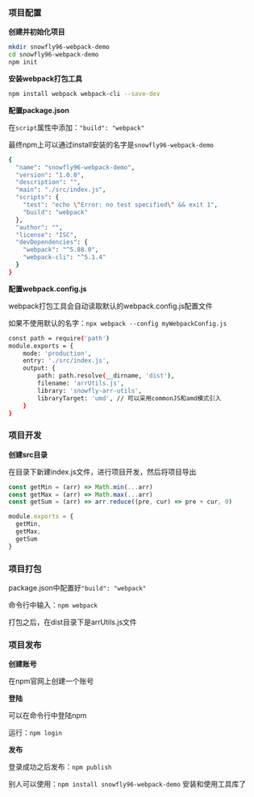 ### 项目配置

**创建并初始化项目**

```bash
mkdir snowfly96-webpack-demo
cd snowfly96-webpack-demo
npm init
```

**安装webpack打包工具**

```bash
npm install webpack webpack-cli --save-dev
```

**配置package.json**

在`script`属性中添加：`"build": "webpack"`

最终npm上可以通过install安装的名字是`snowfly96-webpack-demo`

```bash
{ 
  "name": "snowfly96-webpack-demo",
  "version": "1.0.0",
  "description": "",
  "main": "./src/index.js",
  "scripts": {
    "test": "echo \"Error: no test specified\" && exit 1",
    "build": "webpack"
  },
  "author": "",
  "license": "ISC",
  "devDependencies": {
    "webpack": "^5.88.0",
    "webpack-cli": "^5.1.4"
  }
}
```

**配置webpack.config.js**

webpack打包工具会自动读取默认的webpack.config.js配置文件

如果不使用默认的名字：`npx webpack --config myWebpackConfig.js`

```bash
const path = require('path')
module.exports = {
    mode: 'production',
    entry: './src/index.js',
    output: {
        path: path.resolve(__dirname, 'dist'),
        filename: 'arrUtils.js',
        library: 'snowfly-arr-utils',
        libraryTarget: 'umd', // 可以采用commonJS和amd模式引入
    }
}
```

### 项目开发

**创建src目录**

在目录下新建index.js文件，进行项目开发，然后将项目导出

```javascript
const getMin = (arr) => Math.min(...arr)
const getMax = (arr) => Math.max(...arr)
const getSum = (arr) => arr.reduce((pre, cur) => pre + cur, 0)

module.exports = {
  getMin,
  getMax,
  getSum
}
```

### 项目打包

package.json中配置好`"build": "webpack"`

命令行中输入：`npm webpack`

打包之后，在dist目录下是arrUtils.js文件

### 项目发布

**创建账号**

在npm官网上创建一个账号

**登陆**

可以在命令行中登陆npm

运行：`npm login`

**发布**

登录成功之后发布：`npm publish`

别人可以使用：`npm install snowfly96-webpack-demo` 安装和使用工具库了